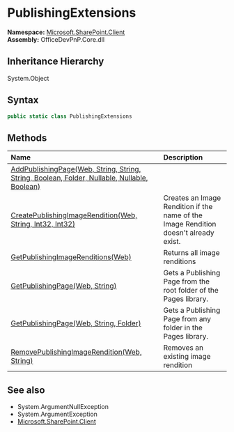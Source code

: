 # PublishingExtensions
  

**Namespace:** [Microsoft.SharePoint.Client](Microsoft.SharePoint.Client.md)  
**Assembly:** OfficeDevPnP.Core.dll  
## Inheritance Hierarchy
System.Object  


## Syntax
```C#
public static class PublishingExtensions
```
## Methods
|**Name**|**Description**|
|:-----|:-----|
| [AddPublishingPage(Web, String, String, String, Boolean, Folder, Nullable<DateTime>, Nullable<DateTime>, Boolean)](Microsoft.SharePoint.Client.PublishingExtensions.d5677dfa.md) | 
| [CreatePublishingImageRendition(Web, String, Int32, Int32)](Microsoft.SharePoint.Client.PublishingExtensions.9c5908ab.md) | Creates an Image Rendition if the name of the Image Rendition doesn't already exist.
| [GetPublishingImageRenditions(Web)](Microsoft.SharePoint.Client.PublishingExtensions.a74cda31.md) | Returns all image renditions
| [GetPublishingPage(Web, String)](Microsoft.SharePoint.Client.PublishingExtensions.369ba74.md) | Gets a Publishing Page from the root folder of the Pages library.
| [GetPublishingPage(Web, String, Folder)](Microsoft.SharePoint.Client.PublishingExtensions.b3f6e3da.md) | Gets a Publishing Page from any folder in the Pages library.
| [RemovePublishingImageRendition(Web, String)](Microsoft.SharePoint.Client.PublishingExtensions.178a9a4.md) | Removes an existing image rendition
## See also
- System.ArgumentNullException
- System.ArgumentException
- [Microsoft.SharePoint.Client](Microsoft.SharePoint.Client.md)
